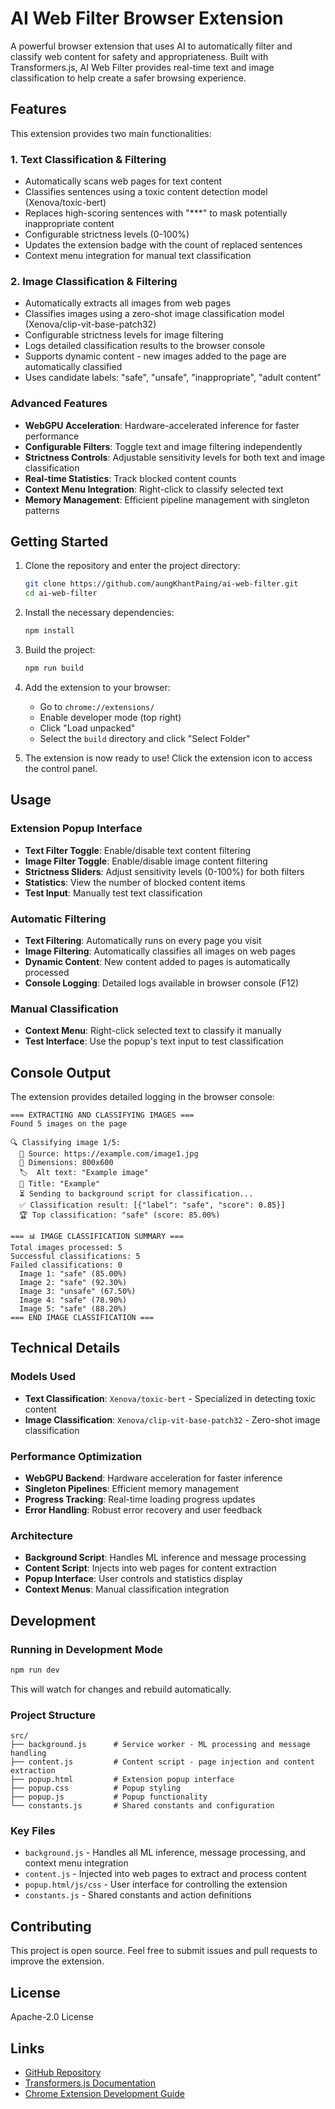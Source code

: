 # AI Web Filter Browser Extension

A powerful browser extension that uses AI to automatically filter and classify web content for safety and appropriateness. Built with Transformers.js, AI Web Filter provides real-time text and image classification to help create a safer browsing experience.

## Features

This extension provides two main functionalities:

### 1. Text Classification & Filtering
- Automatically scans web pages for text content
- Classifies sentences using a toxic content detection model (Xenova/toxic-bert)
- Replaces high-scoring sentences with "***" to mask potentially inappropriate content
- Configurable strictness levels (0-100%)
- Updates the extension badge with the count of replaced sentences
- Context menu integration for manual text classification

### 2. Image Classification & Filtering
- Automatically extracts all images from web pages
- Classifies images using a zero-shot image classification model (Xenova/clip-vit-base-patch32)
- Configurable strictness levels for image filtering
- Logs detailed classification results to the browser console
- Supports dynamic content - new images added to the page are automatically classified
- Uses candidate labels: "safe", "unsafe", "inappropriate", "adult content"

### Advanced Features
- **WebGPU Acceleration**: Hardware-accelerated inference for faster performance
- **Configurable Filters**: Toggle text and image filtering independently
- **Strictness Controls**: Adjustable sensitivity levels for both text and image classification
- **Real-time Statistics**: Track blocked content counts
- **Context Menu Integration**: Right-click to classify selected text
- **Memory Management**: Efficient pipeline management with singleton patterns

## Getting Started

1. Clone the repository and enter the project directory:
   ```bash
   git clone https://github.com/aungKhantPaing/ai-web-filter.git
   cd ai-web-filter
   ```

2. Install the necessary dependencies:
   ```bash
   npm install
   ```

3. Build the project:
   ```bash
   npm run build
   ```

4. Add the extension to your browser:
   - Go to `chrome://extensions/`
   - Enable developer mode (top right)
   - Click "Load unpacked"
   - Select the `build` directory and click "Select Folder"

5. The extension is now ready to use! Click the extension icon to access the control panel.

## Usage

### Extension Popup Interface
- **Text Filter Toggle**: Enable/disable text content filtering
- **Image Filter Toggle**: Enable/disable image content filtering
- **Strictness Sliders**: Adjust sensitivity levels (0-100%) for both filters
- **Statistics**: View the number of blocked content items
- **Test Input**: Manually test text classification

### Automatic Filtering
- **Text Filtering**: Automatically runs on every page you visit
- **Image Filtering**: Automatically classifies all images on web pages
- **Dynamic Content**: New content added to pages is automatically processed
- **Console Logging**: Detailed logs available in browser console (F12)

### Manual Classification
- **Context Menu**: Right-click selected text to classify it manually
- **Test Interface**: Use the popup's text input to test classification

## Console Output

The extension provides detailed logging in the browser console:

```
=== EXTRACTING AND CLASSIFYING IMAGES ===
Found 5 images on the page

🔍 Classifying image 1/5:
  📍 Source: https://example.com/image1.jpg
  📏 Dimensions: 800x600
  🏷️  Alt text: "Example image"
  📝 Title: "Example"
  ⏳ Sending to background script for classification...
  ✅ Classification result: [{"label": "safe", "score": 0.85}]
  🏆 Top classification: "safe" (score: 85.00%)

=== 📊 IMAGE CLASSIFICATION SUMMARY ===
Total images processed: 5
Successful classifications: 5
Failed classifications: 0
  Image 1: "safe" (85.00%)
  Image 2: "safe" (92.30%)
  Image 3: "unsafe" (67.50%)
  Image 4: "safe" (78.90%)
  Image 5: "safe" (88.20%)
=== END IMAGE CLASSIFICATION ===
```

## Technical Details

### Models Used
- **Text Classification**: `Xenova/toxic-bert` - Specialized in detecting toxic content
- **Image Classification**: `Xenova/clip-vit-base-patch32` - Zero-shot image classification

### Performance Optimization
- **WebGPU Backend**: Hardware acceleration for faster inference
- **Singleton Pipelines**: Efficient memory management
- **Progress Tracking**: Real-time loading progress updates
- **Error Handling**: Robust error recovery and user feedback

### Architecture
- **Background Script**: Handles ML inference and message processing
- **Content Script**: Injects into web pages for content extraction
- **Popup Interface**: User controls and statistics display
- **Context Menus**: Manual classification integration

## Development

### Running in Development Mode
```bash
npm run dev
```
This will watch for changes and rebuild automatically.

### Project Structure
```
src/
├── background.js      # Service worker - ML processing and message handling
├── content.js         # Content script - page injection and content extraction
├── popup.html         # Extension popup interface
├── popup.css          # Popup styling
├── popup.js           # Popup functionality
└── constants.js       # Shared constants and configuration
```

### Key Files
- `background.js` - Handles all ML inference, message processing, and context menu integration
- `content.js` - Injected into web pages to extract and process content
- `popup.html/js/css` - User interface for controlling the extension
- `constants.js` - Shared constants and action definitions

## Contributing

This project is open source. Feel free to submit issues and pull requests to improve the extension.

## License

Apache-2.0 License

## Links

- [GitHub Repository](https://github.com/aungKhantPaing/ai-web-filter)
- [Transformers.js Documentation](https://huggingface.co/docs/transformers.js)
- [Chrome Extension Development Guide](https://developer.chrome.com/docs/extensions/)

